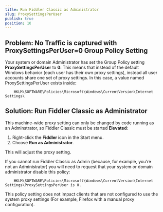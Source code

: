 ```yaml
---
title: Run Fiddler Classic as Administrator
slug: ProxySettingsPerUser
publish: true
position: 10
---
```




Problem: No Traffic is captured with ProxySettingsPerUser=0 Group Policy Setting
--------------------------------------------------------------------------------

Your system or domain Administrator has set the Group Policy setting **ProxySettingsPerUser** to **0**. This means that instead of the default Windows behavior (each user has their own proxy settings), instead all user accounts share one set of proxy settings. In this case, a value named ProxySettingsPerUser exists inside: 

		HKLM\SOFTWARE\Policies\Microsoft\Windows\CurrentVersion\Internet Settings\ 

Solution: Run Fiddler Classic as Administrator
--------------------------------------

This machine-wide proxy setting can only be changed by code running as an Adminstrator, so Fiddler Classic must be started **Elevated**:

1. Right-click the **Fiddler** icon in the Start menu.
2. Choose **Run as Administrator**.

This will adjust the proxy setting.

If you cannot run Fiddler Classic as Admin (because, for example, you're not an Administrator) you will need to request that your system or domain administrator disable this policy:

		HKLM\SOFTWARE\Policies\Microsoft\Windows\CurrentVersion\Internet Settings\ProxySettingsPerUser is 0.

This policy setting does not impact clients that are not configured to use the system proxy settings (For example, Firefox with a manual proxy configuration).

